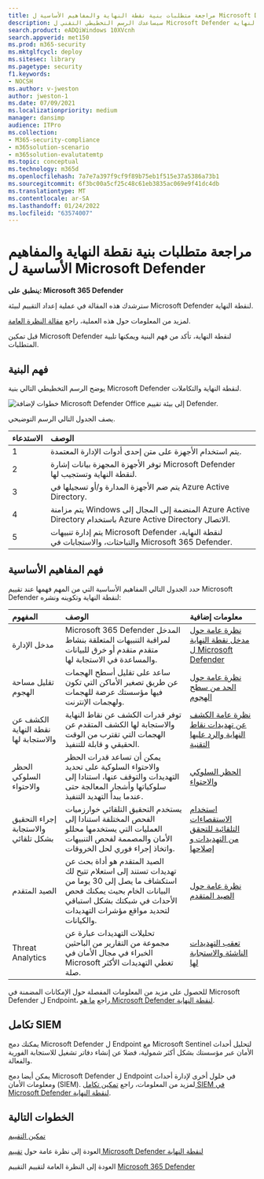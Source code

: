 ```yaml
---
title: مراجعة متطلبات بنية نقطة النهاية والمفاهيم الأساسية ل Microsoft Defender
description: سيساعدك الرسم التخطيطي التقني ل Microsoft Defender لنقطة النهاية Microsoft 365 Defender على فهم الهوية في Microsoft 365 قبل إنشاء المعمل التجريبي أو بيئة الإصدار التجريبي.
search.product: eADQiWindows 10XVcnh
search.appverid: met150
ms.prod: m365-security
ms.mktglfcycl: deploy
ms.sitesec: library
ms.pagetype: security
f1.keywords:
- NOCSH
ms.author: v-jweston
author: jweston-1
ms.date: 07/09/2021
ms.localizationpriority: medium
manager: dansimp
audience: ITPro
ms.collection:
- M365-security-compliance
- m365solution-scenario
- m365solution-evalutatemtp
ms.topic: conceptual
ms.technology: m365d
ms.openlocfilehash: 7a7e7a397f9cf9f89b75eb1f515e37a5386a73b1
ms.sourcegitcommit: 6f3bc00a5cf25c48c61eb3835ac069e9f41dc4db
ms.translationtype: MT
ms.contentlocale: ar-SA
ms.lasthandoff: 01/24/2022
ms.locfileid: "63574007"
---
```

# <a name="review-microsoft-defender-for-endpoint-architecture-requirements-and-key-concepts"></a>مراجعة متطلبات بنية نقطة النهاية والمفاهيم الأساسية ل Microsoft Defender

**ينطبق على: Microsoft 365 Defender**

سترشدك هذه المقالة في عملية إعداد التقييم لبيئة Microsoft Defender لنقطة النهاية.

لمزيد من المعلومات حول هذه العملية، راجع [مقالة النظرة العامة](eval-defender-endpoint-overview.md).

قبل تمكين Microsoft Defender لنقطة النهاية، تأكد من فهم البنية ويمكنها تلبية المتطلبات.

## <a name="understand-the-architecture"></a>فهم البنية

يوضح الرسم التخطيطي التالي بنية Microsoft Defender لنقطة النهاية والتكاملات. 

![خطوات لإضافة Microsoft Defender Office إلى بيئة تقييم Defender.](../../media/defender/m365-defender-endpoint-architecture.png)

يصف الجدول التالي الرسم التوضيحي.

الاستدعاء | الوصف
:---|:---|
1 | يتم استخدام الأجهزة على متن إحدى أدوات الإدارة المعتمدة. 
2 | توفر الأجهزة المجهزة بيانات إشارة Microsoft Defender لنقطة النهاية وتستجيب لها.
3 | يتم ضم الأجهزة المدارة و/أو تسجيلها في Azure Active Directory.
4 | يتم مزامنة Windows المنضمة إلى المجال إلى Azure Active Directory باستخدام Azure Active Directory الاتصال.
5 | يتم إدارة تنبيهات Microsoft Defender لنقطة النهاية، والتباحثات، والاستجابات في Microsoft 365 Defender.

## <a name="understand-key-concepts"></a>فهم المفاهيم الأساسية

حدد الجدول التالي المفاهيم الأساسية التي من المهم فهمها عند تقييم Microsoft Defender لنقطة النهاية وتكوينه ونشره: 

المفهوم | الوصف | معلومات إضافية
:---|:---|:---|
مدخل الإدارة | Microsoft 365 Defender المدخل لمراقبة التنبيهات المتعلقة بنشاط متقدم متقدم أو خرق للبيانات والمساعدة في الاستجابة لها. | [نظرة عامة حول مدخل نقطة النهاية ل Microsoft Defender](/microsoft-365/security/defender-endpoint/portal-overview)
تقليل مساحة الهجوم | ساعد على تقليل أسطح الهجمات عن طريق تصغير الأماكن التي تكون فيها مؤسستك عرضة للهجمات ولهجمات الإنترنت. | [نظرة عامة حول الحد من سطح الهجوم](/microsoft-365/security/defender-endpoint/overview-attack-surface-reduction)
الكشف عن نقطة النهاية والاستجابة لها | توفر قدرات الكشف عن نقاط النهاية والاستجابة لها الكشف المتقدم عن الهجمات التي تقترب من الوقت الحقيقي و قابلة للتنفيذ. | [نظرة عامة الكشف عن تهديدات نقاط النهاية والرد عليها التقنية](/microsoft-365/security/defender-endpoint/overview-endpoint-detection-response)
الحظر السلوكي والاحتواء | يمكن أن تساعد قدرات الحظر والاحتواء السلوكية على تحديد التهديدات والتوقف عنها، استنادا إلى سلوكياتها وأشجار المعالجة حتى عندما يبدأ التهديد التنفيذ. | [الحظر السلوكي والاحتواء](/microsoft-365/security/defender-endpoint/behavioral-blocking-containment)
إجراء التحقيق والاستجابة بشكل تلقائي | يستخدم التحقيق التلقائي خوارزميات الفحص المختلفة استنادا إلى العمليات التي يستخدمها محللو الأمان والمصممة لفحص التنبيهات واتخاذ إجراء فوري لحل الخروقات. | [استخدام الاستقصاءات التلقائية للتحقق من التهديدات و إصلاحها](/microsoft-365/security/defender-endpoint/automated-investigations)
الصيد المتقدم | الصيد المتقدم هو أداة بحث عن تهديدات تستند إلى استعلام تتيح لك استكشاف ما يصل إلى 30 يوما من البيانات الخام بحيث يمكنك فحص الأحداث في شبكتك بشكل استباقي لتحديد مواقع مؤشرات التهديدات والكيانات. | [نظرة عامة حول الصيد المتقدم](/microsoft-365/security/defender-endpoint/advanced-hunting-overview)
Threat Analytics | تحليلات التهديدات عبارة عن مجموعة من التقارير من الباحثين الخبراء في مجال الأمان في Microsoft تغطي التهديدات الأكثر صلة. | [تعقب التهديدات الناشئة والاستجابة لها](/microsoft-365/security/defender-endpoint/threat-analytics)


للحصول على مزيد من المعلومات المفصلة حول الإمكانات المضمنة في Microsoft Defender ل Endpoint، راجع [ما هو Microsoft Defender لنقطة النهاية](/microsoft-365/security/defender-endpoint/microsoft-defender-endpoint).

## <a name="siem-integration"></a>تكامل SIEM

يمكنك دمج Microsoft Defender ل Endpoint مع Microsoft Sentinel لتحليل أحداث الأمان عبر مؤسستك بشكل أكثر شمولية، فضلا عن إنشاء دفاتر تشغيل للاستجابة الفورية والفعالة. 

يمكن أيضا دمج Microsoft Defender ل Endpoint في حلول أخرى لإدارة أحداث ومعلومات الأمان (SIEM). لمزيد من المعلومات، راجع [تمكين تكامل SIEM في Microsoft Defender لنقطة النهاية](/microsoft-365/security/defender-endpoint/enable-siem-integration).


## <a name="next-steps"></a>الخطوات التالية
[تمكين التقييم](eval-defender-endpoint-enable-eval.md)

العودة إلى نظرة عامة حول [تقييم Microsoft Defender لنقطة النهاية](eval-defender-endpoint-overview.md)

العودة إلى النظرة العامة لتقييم التقييم [Microsoft 365 Defender](eval-overview.md)
